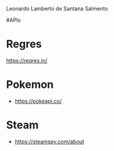 Leonardo Lamberto de Santana Salmento

#APIs

# Regres
https://reqres.in/

# Pokemon

- https://pokeapi.co/



# Steam
- https://steamspy.com/about


